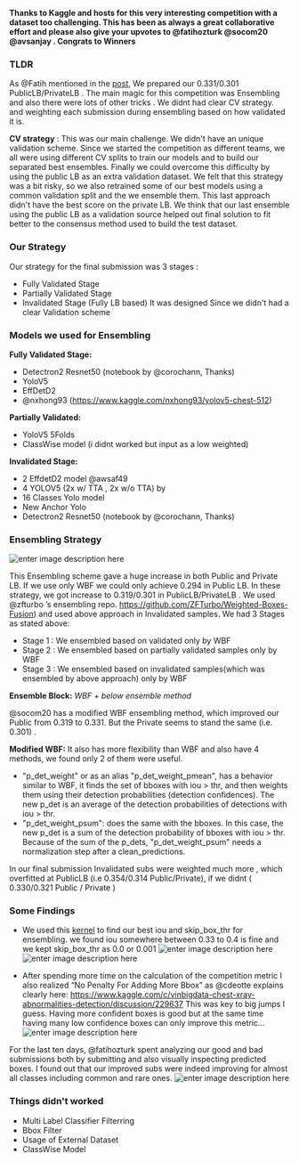 **Thanks to Kaggle and hosts for this very interesting competition with a dataset too challenging. This has been as always a great collaborative effort and please also give your upvotes to @fatihozturk @socom20 @avsanjay . Congrats to Winners**


### TLDR
As @Fatih mentioned in the [post](https://www.kaggle.com/c/vinbigdata-chest-xray-abnormalities-detection/discussion/229724), We prepared our 0.331/0.301 PublicLB/PrivateLB . The main magic for this competition was Ensembling and also there were lots of other tricks . We didnt had clear CV strategy. and weighting each submission during ensembling based on how validated it is.

**CV strategy** :  This was our main challenge. We didn't have an unique validation scheme. Since we started the competition as different teams, we all were using different CV splits to train our models and to build our separated best ensembles. Finally we could overcome this difficulty by using the public LB as an extra validation dataset. We felt that this strategy was a bit risky, so we also retrained some of our best models using a common validation split and the we ensemble them. This last approach didn't have the best score on the private LB. We think that our last ensemble using the public LB as a validation source helped out final solution to fit better to the consensus method used to build the test dataset.

### Our Strategy
Our strategy for the final submission was 3 stages :
* Fully Validated Stage
* Partially Validated Stage
* Invalidated Stage (Fully LB based)
It was designed Since we didn't had a clear Validation scheme

### Models we used for Ensembling
**Fully Validated Stage:**
* Detectron2 Resnet50 (notebook by @corochann, Thanks)
* YoloV5
* EffDetD2
* @nxhong93 (https://www.kaggle.com/nxhong93/yolov5-chest-512)

**Partially Validated:**
* YoloV5 5Folds
* ClassWise model (i didnt worked but input as a low weighted)

**Invalidated Stage:**
* 2 EffdetD2 model  @awsaf49
*  4 YOLOV5 (2x w/ TTA , 2x w/o TTA) by 
*  16 Classes Yolo model
*  New Anchor Yolo
*  Detectron2 Resnet50 (notebook by @corochann, Thanks)

### Ensembling Strategy

![enter image description here](https://i.ibb.co/5WKvNyK/Simple-Ensemble-Lucidchart-3-31-2021-5-54-15-PM.png)

This Ensembling scheme gave a huge increase in both Public and Private LB. If we use only WBF we could only achieve 0.294 in Public LB. In these strategy, we got increase to 0.319/0.301 in PublicLB/PrivateLB .
We used @zfturbo ’s ensembling repo. https://github.com/ZFTurbo/Weighted-Boxes-Fusion) and used above approach in Invalidated samples. 
We had 3 Stages as stated above:
- Stage 1 : We ensembled based on validated only by WBF
- Stage 2 : We ensembled based on partially validated samples only by WBF
- Stage 3 : We ensembled based on invalidated samples(which was ensembled by above approach) only by WBF

**Ensemble Block:**  *WBF + below ensemble method*

@socom20 has a modified WBF ensembling method, which improved our Public from 0.319 to 0.331. But the Private seems to stand the same (i.e. 0.301) .

**Modified WBF:**  It also has more flexibility than WBF and also have 4 methods, we found only 2 of them were useful. 
- "p_det_weight" or as an alias "p_det_weight_pmean", has a behavior similar to WBF, it finds the set of bboxes with iou > thr, and then weights them using their detection probabilities (detection confidences). The new p_det is an average of the detection probabilities of detections with iou > thr.
- "p_det_weight_psum": does the same with the bboxes. In this case, the new p_det is a sum of the detection probability of bboxes with iou > thr. 
 Because of the sum of the p_dets, "p_det_weight_psum" needs a normalization step after a clean_predictions.
 
In our final submission Invalidated subs were weighted much more , which overfitted at PublicLB (i.e 0.354/0.314 Public/Private), if we didnt ( 0.330/0.321 Public / Private ) 

### Some Findings
- We used this [kernel](https://www.kaggle.com/shonenkov/bayesian-optimization-wbf-efficientdet) to find our best iou and skip_box_thr for ensembling.
we found iou somewhere between 0.33 to 0.4 is fine and we kept skip_box_thr as 0.0 or 0.001
![enter image description here](https://i.ibb.co/BgsPSBC/Vin-Big-Data-CV-Bayesian-Kaggle-3-31-2021-6-13-05-PM.png)
![enter image description here](https://i.ibb.co/Bg9WVrn/Vin-Big-Data-CV-Bayesian-Kaggle-3-31-2021-6-12-56-PM.png)

- After spending more time on the calculation of the competition metric I also realized “No Penalty For Adding More Bbox” as @cdeotte explains clearly here: https://www.kaggle.com/c/vinbigdata-chest-xray-abnormalities-detection/discussion/229637 This was key to big jumps I guess. Having more confident boxes is good but at the same time having many low confidence boxes can only improve this metric…
![enter image description here](https://i.ibb.co/yXNVKTZ/photo-2021-03-31-18-37-48.jpg)

For the last ten days, @fatihozturk spent analyzing our good and bad submissions both by submitting and also visually inspecting predicted boxes. I found out that our improved subs were indeed improving for almost all classes including common and rare ones.
![enter image description here](https://i.ibb.co/k0NRCXJ/photo-2021-04-01-00-30-35.jpg)

### Things didn't worked 
- Multi Label Classifier Filterring
- Bbox Filter
- Usage of External Dataset
- ClassWise Model